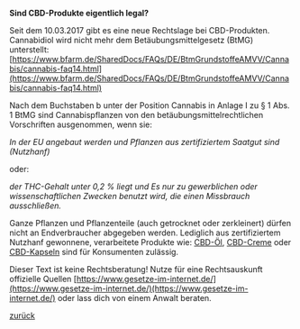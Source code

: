 **Sind CBD-Produkte eigentlich legal?**

Seit dem 10.03.2017 gibt es eine neue Rechtslage bei CBD-Produkten.
Cannabidiol wird nicht mehr dem Betäubungsmittelgesetz (BtMG) unterstellt:
[https://www.bfarm.de/SharedDocs/FAQs/DE/BtmGrundstoffeAMVV/Cannabis/cannabis-faq14.html](https://www.bfarm.de/SharedDocs/FAQs/DE/BtmGrundstoffeAMVV/Cannabis/cannabis-faq14.html)

Nach dem Buchstaben b unter der Position Cannabis in Anlage I zu § 1 Abs. 1 BtMG sind Cannabispflanzen von den betäubungsmittelrechtlichen Vorschriften ausgenommen, wenn sie:

*In der EU angebaut werden und*
*Pflanzen aus zertifiziertem Saatgut sind (Nutzhanf)*

oder:

*der THC-Gehalt unter 0,2 % liegt und*
*Es nur zu gewerblichen oder wissenschaftlichen Zwecken benutzt wird, die einen Missbrauch ausschließen.*

Ganze Pflanzen und Pflanzenteile (auch getrocknet oder zerkleinert) dürfen nicht an Endverbraucher abgegeben werden. 
Lediglich aus zertifiziertem Nutzhanf gewonnene, verarbeitete Produkte wie: 
[CBD-Öl](https://cbd-magna.de/cbd-oel), [CBD-Creme](https://cbd-magna.de/cbd-creme) oder [CBD-Kapseln](https://cbd-magna.de/cbd-kapsel-spray) sind für Konsumenten zulässig.

Dieser Text ist keine Rechtsberatung! Nutze für eine Rechtsauskunft offizielle Quellen [https://www.gesetze-im-internet.de/](https://www.gesetze-im-internet.de/)(https://www.gesetze-im-internet.de/) oder lass dich von einem Anwalt beraten.


[zurück](https://henrikditegra.github.io/)

